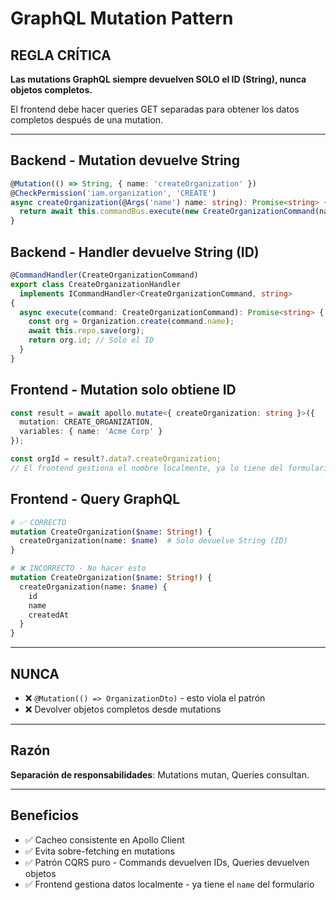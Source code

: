 # GraphQL Mutation Pattern

## REGLA CRÍTICA

**Las mutations GraphQL siempre devuelven SOLO el ID (String), nunca objetos completos.**

El frontend debe hacer queries GET separadas para obtener los datos completos después de una mutation.

---

## Backend - Mutation devuelve String

```typescript
@Mutation(() => String, { name: 'createOrganization' })
@CheckPermission('iam.organization', 'CREATE')
async createOrganization(@Args('name') name: string): Promise<string> {
  return await this.commandBus.execute(new CreateOrganizationCommand(name));
}
```

## Backend - Handler devuelve String (ID)

```typescript
@CommandHandler(CreateOrganizationCommand)
export class CreateOrganizationHandler
  implements ICommandHandler<CreateOrganizationCommand, string>
{
  async execute(command: CreateOrganizationCommand): Promise<string> {
    const org = Organization.create(command.name);
    await this.repo.save(org);
    return org.id; // Solo el ID
  }
}
```

## Frontend - Mutation solo obtiene ID

```typescript
const result = await apollo.mutate<{ createOrganization: string }>({
  mutation: CREATE_ORGANIZATION,
  variables: { name: 'Acme Corp' }
});

const orgId = result?.data?.createOrganization;
// El frontend gestiona el nombre localmente, ya lo tiene del formulario
```

## Frontend - Query GraphQL

```graphql
# ✅ CORRECTO
mutation CreateOrganization($name: String!) {
  createOrganization(name: $name)  # Solo devuelve String (ID)
}

# ❌ INCORRECTO - No hacer esto
mutation CreateOrganization($name: String!) {
  createOrganization(name: $name) {
    id
    name
    createdAt
  }
}
```

---

## NUNCA

- ❌ `@Mutation(() => OrganizationDto)` - esto viola el patrón
- ❌ Devolver objetos completos desde mutations

---

## Razón

**Separación de responsabilidades**: Mutations mutan, Queries consultan.

---

## Beneficios

- ✅ Cacheo consistente en Apollo Client
- ✅ Evita sobre-fetching en mutations
- ✅ Patrón CQRS puro - Commands devuelven IDs, Queries devuelven objetos
- ✅ Frontend gestiona datos localmente - ya tiene el `name` del formulario
